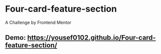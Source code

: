 # Four-card-feature-section
A Challenge by Frontend Mentor


## Demo: https://yousef0102.github.io/Four-card-feature-section/
